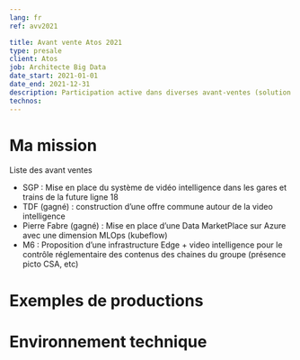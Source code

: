 ```yaml
---
lang: fr
ref: avv2021

title: Avant vente Atos 2021
type: presale
client: Atos
job: Architecte Big Data 
date_start: 2021-01-01
date_end: 2021-12-31
description: Participation active dans diverses avant-ventes (solution manager)
technos:
---
```

# Ma mission

Liste des avant ventes
- SGP : Mise en place du système de vidéo intelligence dans les gares et trains de la future ligne 18 
- TDF (gagné) : construction d’une offre commune autour de la video intelligence
- Pierre Fabre (gagné) : Mise en place d’une Data MarketPlace sur Azure avec une dimension MLOps (kubeflow)
- M6 : Proposition d’une infrastructure Edge + video intelligence pour le contrôle réglementaire des contenus des chaines du groupe (présence picto CSA, etc)


# Exemples de productions

# Environnement technique